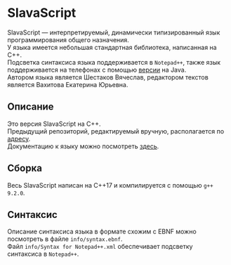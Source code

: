 # SlavaScript
SlavaScript — интерпретируемый, динамически типизированный язык программирования общего назначения.  
У языка имеется небольшая стандартная библиотека, написанная на C++.  
Подсветка синтаксиса языка поддерживается в `Notepad++`, также язык поддерживается на телефонах с помощью [версии](https://github.com/slavashestakov2005/SlavaScript) на Java.  
Автором языка является Шестаков Вячеслав, редактором текстов является Вахитова Екатерина Юрьевна.

## Описание
Это версия SlavaScript на C++.  
Предыдущий репозиторий, редактируемый вручную, располагается по [адресу](https://github.com/slavashestakov2005/Version_on_C).  
Документацию к языку можно посмотреть [здесь](https://drive.google.com/file/d/1JXeZC6GDskKCiZNyj6zwlt4cYiHpMhEf/view?usp=sharing).

## Сборка
Весь SlavaScript написан на C++17 и компилируется с помощью `g++ 9.2.0`.

## Синтаксис
Описание синтаксиса языка в формате схожим с EBNF можно посмотреть в файле `info/syntax.ebnf`.  
Файл `info/Syntax for Notepad++.xml` обеспечивает подсветку синтаксиса в `Notepad++`.
